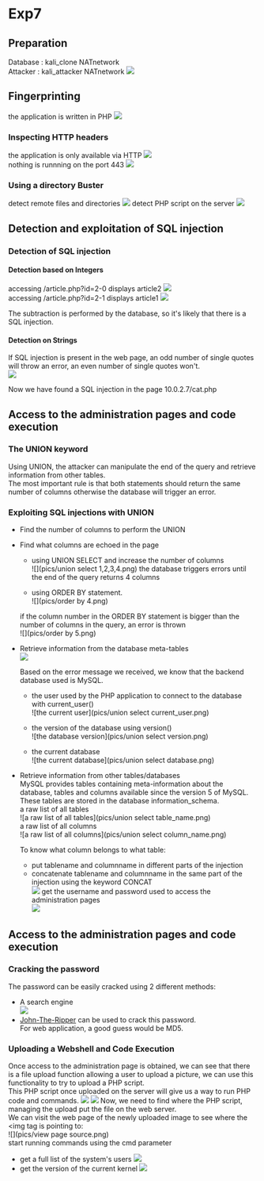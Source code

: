 # Exp7
## Preparation
Database   :  kali_clone  NATnetwork  
Attacker  : kali_attacker NATnetwork
![](pics/网络配置.png)

## Fingerprinting   
the application is written in PHP
![](pics/PHP编写.png)

### Inspecting HTTP headers
the application is only available via HTTP
![](pics/开放端口.png)  
nothing is runnning on the port 443
![](pics/443端口被拒.png)

### Using a directory Buster  
detect remote files and directories
![](pics/文件目录.png)
detect PHP script on the server
![](pics/PHP脚本目录.png)

## Detection and exploitation of SQL injection

### Detection of SQL injection

#### Detection based on Integers
accessing /article.php?id=2-0 displays article2
![](pics/id=2-0.png)  
accessing /article.php?id=2-1 displays article1
![](pics/id=2-1.png)

The subtraction is performed by the database, so it's likely that there is a SQL injection.

#### Detection on Strings
If SQL injection is present in the web page, an odd number of single quotes will throw an error, an even number of single quotes won't.  
![](pics/id=2'.png)

Now we have found a SQL injection in the page 10.0.2.7/cat.php

## Access to the administration pages and code execution

### The UNION keyword
Using UNION, the attacker can manipulate the end of the query and retrieve information from other tables.  
The most important rule is that both statements should return the same number of columns otherwise the database will trigger an error.

### Exploiting SQL injections with UNION  
- Find the number of columns to perform the UNION
- Find what columns are echoed in the page
  - using UNION SELECT and increase the number of columns   
  ![](pics/union select 1,2,3,4.png)
  the database triggers errors until the end of the query returns 4 columns   

  - using ORDER BY statement.    
  ![](pics/order by 4.png)    

   if the column number in the ORDER BY statement is bigger than the number of columns in the query, an error is thrown    
   ![](pics/order by 5.png)   

- Retrieve information from the database meta-tables   
  ![](pics/id=2'.png)  

  Based on the error message we received, we know that the backend database used is MySQL.
  - the user used by the PHP application to connect to the database with current_user()   
  ![the current user](pics/union select current_user.png)     

  - the version of the database using version()     
  ![the database version](pics/union select version.png)     

  - the current database    
  ![the current database](pics/union select database.png)  

- Retrieve information from other tables/databases  
  MySQL provides tables containing meta-information about the database, tables and columns available since the version 5 of MySQL. These tables are stored in the database information_schema.  
  a raw list of all tables  
  ![a raw list of all tables](pics/union select table_name.png)  
  a raw list of all columns  
  ![a raw list of all columns](pics/union select column_name.png)  

  To know what column belongs to what table:
  - put tablename and columnname in different parts of the injection
  - concatenate tablename and columnname in the same part of the injection using the keyword CONCAT  
  ![](pics/concat.png)
  get the username and password used to access the administration pages  
  ![](pics/login&&password.png)

## Access to the administration pages and code execution
### Cracking the password
The password can be easily cracked using 2 different methods:
- A search engine  
![](pics/decryption.png)
- [John-The-Ripper](http://www.openwall.com/john/) can be used to crack this password.  
For web application, a good guess would be MD5.  
### Uploading a Webshell and Code Execution  
Once access to the administration page is obtained, we can see that there is a file upload function allowing a user to upload a picture, we can use this functionality to try to upload a PHP script.   
This PHP script once uploaded on the server will give us a way to run PHP code and commands.
![](pics/login.png)
![](pics/upload.png)
Now, we need to find where the PHP script, managing the upload put the file on the web server.   
We can visit the web page of the newly uploaded image to see where the <img tag is pointing to:   
![](pics/view page source.png)   
start running commands using the cmd parameter   

- get a full list of the system's users
![](pics/passwd.png)
- get the version of the current kernel
![](pics/uname.png)

